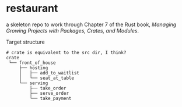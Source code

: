 # restaurant
a skeleton repo to work through Chapter 7 of the Rust book, _Managing Growing
Projects with Packages, Crates, and Modules_.

Target structure
```
# crate is equivalent to the src dir, I think?
crate
 └── front_of_house
     ├── hosting
     │   ├── add_to_waitlist
     │   └── seat_at_table
     └── serving
         ├── take_order
         ├── serve_order
         └── take_payment
```
